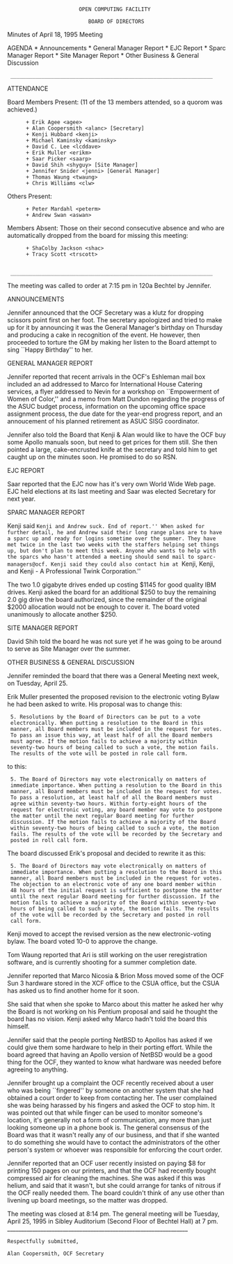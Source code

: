 
                           OPEN COMPUTING FACILITY
                                       
                              BOARD OF DIRECTORS
                                       
Minutes of April 18, 1995 Meeting

  AGENDA
     * Announcements
     * General Manager Report
     * EJC Report
     * Sparc Manager Report
     * Site Manager Report
     * Other Business & General Discussion
       
   
     _________________________________________________________________
   
  ATTENDANCE
  
   Board Members Present:
          (11 of the 13 members attended, so a quorom was achieved.)
          
          + Erik Agee <agee>
          + Alan Coopersmith <alanc> [Secretary]
          + Kenji Hubbard <kenji>
          + Michael Kaminsky <kaminsky>
          + David C. Lee <lcddave>
          + Erik Muller <erikm>
          + Saar Picker <saarp>
          + David Shih <shyguy> [Site Manager]
          + Jennifer Snider <jenni> [General Manager]
          + Thomas Waung <twaung>
          + Chris Williams <clw>
            
   Others Present:
          
          + Peter Mardahl <peterm>
          + Andrew Swan <aswan>
            
   Members Absent:
          Those on their second consecutive absence and who are
          automatically dropped from the board for missing this meeting:
          
          + ShaColby Jackson <shac>
          + Tracy Scott <trscott>
            
   
     _________________________________________________________________
   
   The meeting was called to order at 7:15 pm in 120a Bechtel by
   Jennifer.
   
  ANNOUNCEMENTS
  
   Jennifer announced that the OCF Secretary was a klutz for dropping
   scissors point first on her foot. The secretary apologized and tried
   to make up for it by announcing it was the General Manager's birthday
   on Thursday and producing a cake in recognition of the event. He
   however, then proceeded to torture the GM by making her listen to the
   Board attempt to sing ``Happy Birthday'' to her.
   
  GENERAL MANAGER REPORT
  
   Jennifer reported that recent arrivals in the OCF's Eshleman mail box
   included an ad addressed to Marco for International House Catering
   services, a flyer addressed to Nevin for a workshop on ``Empowerment
   of Women of Color,'' and a memo from Matt Dundon regarding the
   progress of the ASUC budget process, information on the upcoming
   office space assignment process, the due date for the year-end
   progress report, and an annoucement of his planned retirement as ASUC
   SISG coordinator.
   
   Jennifer also told the Board that Kenji & Alan would like to have the
   OCF buy some Apollo manuals soon, but need to get prices for them
   still. She then pointed a large, cake-encrusted knife at the secretary
   and told him to get caught up on the minutes soon. He promised to do
   so RSN.
   
  EJC REPORT
  
   Saar reported that the EJC now has it's very own World Wide Web page.
   EJC held elections at its last meeting and Saar was elected Secretary
   for next year.
   
  SPARC MANAGER REPORT
  
   Kenji said ``Kenji and Andrew suck. End of report.'' When asked for
   further detail, he and Andrew said their long range plans are to have
   a sparc up and ready for logins sometime over the summer. They have
   met twice in the last two weeks with the staffers helping set things
   up, but don't plan to meet this week. Anyone who wants to help with
   the sparcs who hasn't attended a meeting should send mail to
   sparc-managers@ocf. Kenji said they could also contact him at ``Kenji,
   Kenji, and Kenji - A Professional Twink Corporation.''
   
   The two 1.0 gigabyte drives ended up costing $1145 for good quality
   IBM drives. Kenji asked the board for an additional $250 to buy the
   remaining 2.0 gig drive the board authorized, since the remainder of
   the original $2000 allocation would not be enough to cover it. The
   board voted unanimously to allocate another $250.
   
  SITE MANAGER REPORT
  
   David Shih told the board he was not sure yet if he was going to be
   around to serve as Site Manager over the summer.
   
  OTHER BUSINESS & GENERAL DISCUSSION
  
   Jennifer reminded the board that there was a General Meeting next
   week, on Tuesday, April 25.
   
   Erik Muller presented the proposed revision to the electronic voting
   Bylaw he had been asked to write. His proposal was to change this:
   
     5. Resolutions by the Board of Directors can be put to a vote
     electronically. When putting a resolution to the Board in this
     manner, all Board members must be included in the request for votes.
     To pass an issue this way, at least half of all the Board members
     must agree. If the motion fails to achieve a majority within
     seventy-two hours of being called to such a vote, the motion fails.
     The results of the vote will be posted in role call form.
     
   to this:
   
     5. The Board of Directors may vote electronically on matters of
     immediate importance. When putting a resolution to the Board in this
     manner, all Board members must be included in the request for votes.
     To pass a resolution, at least half of all the Board members must
     agree within seventy-two hours. Within forty-eight hours of the
     request for electronic voting, any board member may vote to postpone
     the matter until the next regular Board meeting for further
     discussion. If the motion fails to achieve a majority of the Board
     within seventy-two hours of being called to such a vote, the motion
     fails. The results of the vote will be recorded by the Secretary and
     posted in roll call form.
     
   
   
   The board discussed Erik's proposal and decided to rewrite it as this:
   
     5. The Board of Directors may vote electronically on matters of
     immediate importance. When putting a resolution to the Board in this
     manner, all Board members must be included in the request for votes.
     The objection to an electronic vote of any one board member within
     48 hours of the initial request is sufficient to postpone the matter
     until the next regular Board meeting for further discussion. If the
     motion fails to achieve a majority of the Board within seventy-two
     hours of being called to such a vote, the motion fails. The results
     of the vote will be recorded by the Secretary and posted in roll
     call form.
     
   
   
   Kenji moved to accept the revised version as the new electronic-voting
   bylaw. The board voted 10-0 to approve the change.
   
   Tom Waung reported that Ari is still working on the user
   reregistration software, and is currently shooting for a summer
   completion date.
   
   Jennifer reported that Marco Nicosia & Brion Moss moved some of the
   OCF Sun 3 hardware stored in the XCF office to the CSUA office, but
   the CSUA has asked us to find another home for it soon.
   
   She said that when she spoke to Marco about this matter he asked her
   why the Board is not working on his Pentium proposal and said he
   thought the board has no vision. Kenji asked why Marco hadn't told the
   board this himself.
   
   Jennifer said that the people porting NetBSD to Apollos has asked if
   we could give them some hardware to help in their porting effort.
   While the board agreed that having an Apollo version of NetBSD would
   be a good thing for the OCF, they wanted to know what hardware was
   needed before agreeing to anything.
   
   Jennifer brought up a complaint the OCF recently received about a user
   who was being ``fingered'' by someone on another system that she had
   obtained a court order to keep from contacting her. The user
   complained she was being harassed by his fingers and asked the OCF to
   stop him. It was pointed out that while finger can be used to monitor
   someone's location, it's generally not a form of communication, any
   more than just looking someone up in a phone book is. The general
   consensus of the Board was that it wasn't really any of our business,
   and that if she wanted to do something she would have to contact the
   administrators of the other person's system or whoever was responsible
   for enforcing the court order.
   
   Jennifer reported that an OCF user recently insisted on paying $8 for
   printing 150 pages on our printers, and that the OCF had recently
   bought compressed air for cleaning the machines. She was asked if this
   was helium, and said that it wasn't, but she could arrange for tanks
   of nitrous if the OCF really needed them. The board couldn't think of
   any use other than livening up board meetings, so the matter was
   dropped.
   
   The meeting was closed at 8:14 pm. The general meeting will be
   Tuesday, April 25, 1995 in Sibley Auditorium (Second Floor of Bechtel
   Hall) at 7 pm.
     _________________________________________________________________
   
    Respectfully submitted,
    
    Alan Coopersmith, OCF Secretary
